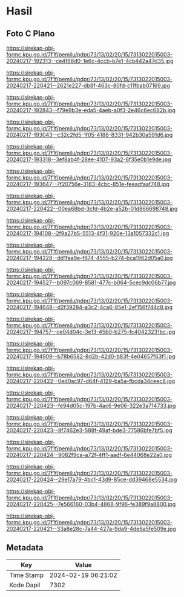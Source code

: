 # Hasil

## Foto C Plano

https://sirekap-obj-formc.kpu.go.id/7f1f/pemilu/pdpr/73/13/02/20/15/7313022015003-20240217-192313--ce4f88d0-1e6c-4ccb-b7e1-4cb442a47d35.jpg

https://sirekap-obj-formc.kpu.go.id/7f1f/pemilu/pdpr/73/13/02/20/15/7313022015003-20240217-220421--2621e227-db8f-463c-80fd-c11fbab07169.jpg

https://sirekap-obj-formc.kpu.go.id/7f1f/pemilu/pdpr/73/13/02/20/15/7313022015003-20240217-192843--f79e9b3e-eda5-4aeb-a0f3-2e46c6ec682b.jpg

https://sirekap-obj-formc.kpu.go.id/7f1f/pemilu/pdpr/73/13/02/20/15/7313022015003-20240217-193043--c32c2fd5-1f05-4188-8331-942b30a591d6.jpg

https://sirekap-obj-formc.kpu.go.id/7f1f/pemilu/pdpr/73/13/02/20/15/7313022015003-20240217-193318--3ef8ab4f-28ee-4107-93a2-6f35e0b1e9de.jpg

https://sirekap-obj-formc.kpu.go.id/7f1f/pemilu/pdpr/73/13/02/20/15/7313022015003-20240217-193647--7f20756e-3183-4cbc-851e-feeadfaaf748.jpg

https://sirekap-obj-formc.kpu.go.id/7f1f/pemilu/pdpr/73/13/02/20/15/7313022015003-20240217-220422--00ea68bd-3cfd-4b2e-a52b-01d866698748.jpg

https://sirekap-obj-formc.kpu.go.id/7f1f/pemilu/pdpr/73/13/02/20/15/7313022015003-20240217-194108--2f9a27b5-5513-4f31-920e-13a1057332c1.jpg

https://sirekap-obj-formc.kpu.go.id/7f1f/pemilu/pdpr/73/13/02/20/15/7313022015003-20240217-194228--dd1faa9e-f674-4555-b274-bca1962d05a0.jpg

https://sirekap-obj-formc.kpu.go.id/7f1f/pemilu/pdpr/73/13/02/20/15/7313022015003-20240217-194527--b097c069-8581-477c-b064-5cec9dc06b77.jpg

https://sirekap-obj-formc.kpu.go.id/7f1f/pemilu/pdpr/73/13/02/20/15/7313022015003-20240217-194648--d2f39284-a3c2-4ca6-85e1-2ef156f744c8.jpg

https://sirekap-obj-formc.kpu.go.id/7f1f/pemilu/pdpr/73/13/02/20/15/7313022015003-20240217-194757--ce04d04c-3e13-45b0-b275-fc40423231bc.jpg

https://sirekap-obj-formc.kpu.go.id/7f1f/pemilu/pdpr/73/13/02/20/15/7313022015003-20240217-194909--b78b6582-8d2b-42d0-b83f-4e04657f63f1.jpg

https://sirekap-obj-formc.kpu.go.id/7f1f/pemilu/pdpr/73/13/02/20/15/7313022015003-20240217-220422--0ed0ac97-d64f-4129-ba5a-fbcda34ceec8.jpg

https://sirekap-obj-formc.kpu.go.id/7f1f/pemilu/pdpr/73/13/02/20/15/7313022015003-20240217-220423--fe94d05c-197b-4ac6-9e06-322e3a714733.jpg

https://sirekap-obj-formc.kpu.go.id/7f1f/pemilu/pdpr/73/13/02/20/15/7313022015003-20240217-220423--8f7462e3-588f-49af-bde3-77586bfe7bf5.jpg

https://sirekap-obj-formc.kpu.go.id/7f1f/pemilu/pdpr/73/13/02/20/15/7313022015003-20240217-220424--9082f9ca-a72f-4ff1-aadf-6e44068e22a0.jpg

https://sirekap-obj-formc.kpu.go.id/7f1f/pemilu/pdpr/73/13/02/20/15/7313022015003-20240217-220424--29e17a79-4bc1-43d9-85ce-dd39468e5534.jpg

https://sirekap-obj-formc.kpu.go.id/7f1f/pemilu/pdpr/73/13/02/20/15/7313022015003-20240217-220425--7e566160-03b4-4868-9f96-fe389f9a8800.jpg

https://sirekap-obj-formc.kpu.go.id/7f1f/pemilu/pdpr/73/13/02/20/15/7313022015003-20240217-220421--33a8e28c-7a44-427a-9da9-4de6a5fe509e.jpg


## Metadata

| Key        | Value               |
| ---------- | ------------------- |
| Time Stamp | 2024-02-19 06:21:02 |
| Kode Dapil | 7302                |



